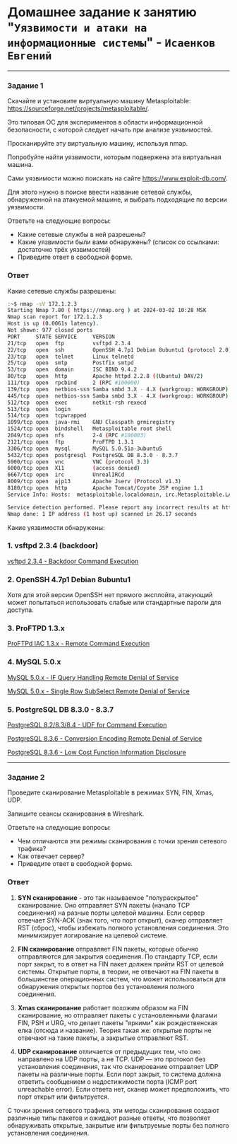 # Домашнее задание к занятию "`Уязвимости и атаки на информационные системы`" - `Исаенков Евгений`

---

### Задание 1

Скачайте и установите виртуальную машину Metasploitable: https://sourceforge.net/projects/metasploitable/.

Это типовая ОС для экспериментов в области информационной безопасности, с которой следует начать при анализе уязвимостей.

Просканируйте эту виртуальную машину, используя nmap.

Попробуйте найти уязвимости, которым подвержена эта виртуальная машина.

Сами уязвимости можно поискать на сайте https://www.exploit-db.com/.

Для этого нужно в поиске ввести название сетевой службы, обнаруженной на атакуемой машине, и выбрать подходящие по версии уязвимости.

Ответьте на следующие вопросы:
- Какие сетевые службы в ней разрешены?
- Какие уязвимости были вами обнаружены? (список со ссылками: достаточно трёх уязвимостей)
- Приведите ответ в свободной форме.

### Ответ

Какие сетевые службы разрешены:
```bash
:~$ nmap -sV 172.1.2.3
Starting Nmap 7.80 ( https://nmap.org ) at 2024-03-02 10:28 MSK
Nmap scan report for 172.1.2.3
Host is up (0.0061s latency).
Not shown: 977 closed ports
PORT     STATE SERVICE     VERSION
21/tcp   open  ftp         vsftpd 2.3.4
22/tcp   open  ssh         OpenSSH 4.7p1 Debian 8ubuntu1 (protocol 2.0)
23/tcp   open  telnet      Linux telnetd
25/tcp   open  smtp        Postfix smtpd
53/tcp   open  domain      ISC BIND 9.4.2
80/tcp   open  http        Apache httpd 2.2.8 ((Ubuntu) DAV/2)
111/tcp  open  rpcbind     2 (RPC #100000)
139/tcp  open  netbios-ssn Samba smbd 3.X - 4.X (workgroup: WORKGROUP)
445/tcp  open  netbios-ssn Samba smbd 3.X - 4.X (workgroup: WORKGROUP)
512/tcp  open  exec        netkit-rsh rexecd
513/tcp  open  login
514/tcp  open  tcpwrapped
1099/tcp open  java-rmi    GNU Classpath grmiregistry
1524/tcp open  bindshell   Metasploitable root shell
2049/tcp open  nfs         2-4 (RPC #100003)
2121/tcp open  ftp         ProFTPD 1.3.1
3306/tcp open  mysql       MySQL 5.0.51a-3ubuntu5
5432/tcp open  postgresql  PostgreSQL DB 8.3.0 - 8.3.7
5900/tcp open  vnc         VNC (protocol 3.3)
6000/tcp open  X11         (access denied)
6667/tcp open  irc         UnrealIRCd
8009/tcp open  ajp13       Apache Jserv (Protocol v1.3)
8180/tcp open  http        Apache Tomcat/Coyote JSP engine 1.1
Service Info: Hosts:  metasploitable.localdomain, irc.Metasploitable.LAN; OSs: Unix, Linux; CPE: cpe:/o:linux:linux_kernel

Service detection performed. Please report any incorrect results at https://nmap.org/submit/ .
Nmap done: 1 IP address (1 host up) scanned in 26.17 seconds
```

Какие уязвимости обнаружены:

### 1. vsftpd 2.3.4 (backdoor)
[vsftpd 2.3.4 - Backdoor Command Execution](https://www.exploit-db.com/exploits/49757)

### 2. OpenSSH 4.7p1 Debian 8ubuntu1
Хотя для этой версии OpenSSH нет прямого эксплойта, атакующий может попытаться использовать слабые или стандартные пароли для доступа.

### 3. ProFTPD 1.3.x
[ProFTPd IAC 1.3.x - Remote Command Execution](https://www.exploit-db.com/exploits/15449)

### 4. MySQL 5.0.x
[MySQL 5.0.x - IF Query Handling Remote Denial of Service](https://www.exploit-db.com/exploits/30020)

[MySQL 5.0.x - Single Row SubSelect Remote Denial of Service](https://www.exploit-db.com/exploits/29724)

### 5. PostgreSQL DB 8.3.0 - 8.3.7
[PostgreSQL 8.2/8.3/8.4 - UDF for Command Execution](https://www.exploit-db.com/exploits/32849)

[PostgreSQL 8.3.6 - Conversion Encoding Remote Denial of Service](https://www.exploit-db.com/exploits/32847)

[PostgreSQL 8.3.6 - Low Cost Function Information Disclosure](https://www.exploit-db.com/exploits/7855)

---

### Задание 2

Проведите сканирование Metasploitable в режимах SYN, FIN, Xmas, UDP.

Запишите сеансы сканирования в Wireshark.

Ответьте на следующие вопросы:
- Чем отличаются эти режимы сканирования с точки зрения сетевого трафика?
- Как отвечает сервер?
- Приведите ответ в свободной форме.

### Ответ

1. **SYN сканирование** - это так называемое "полураскрытое" сканирование. Оно отправляет SYN пакеты (начало TCP соединения) на разные порты целевой машины. Если сервер отвечает SYN-ACK (знак того, что порт открыт), сканер отправляет RST (сброс), чтобы избежать полного установления соединения. Это минимизирует логирование на целевой системе.

2. **FIN сканирование** отправляет FIN пакеты, которые обычно отправляются для закрытия соединения. По стандарту TCP, если порт закрыт, то в ответ на FIN пакет должен прийти RST от целевой системы. Открытые порты, в теории, не отвечают на FIN пакеты в большинстве операционных систем, что может использоваться для обнаружения открытых портов без установления полного соединения.

3. **Xmas сканирование** работает похожим образом на FIN сканирование, но отправляет пакеты с установленными флагами FIN, PSH и URG, что делает пакеты "яркими" как рождественская елка (отсюда и название). Теория такая же: открытые порты не отвечают на такие пакеты, а закрытые отправляют RST.

4. **UDP сканирование** отличается от предыдущих тем, что оно направлено на UDP порты, а не TCP. UDP — это протокол без установления соединения, так что сканирование отправляет UDP пакеты на различные порты. Если порт закрыт, то система должна ответить сообщением о недостижимости порта (ICMP port unreachable error). Если ответа нет, сканер может предположить, что порт открыт или фильтруется.

С точки зрения сетевого трафика, эти методы сканирования создают различные типы пакетов и ожидают разные ответы, что позволяет обнаруживать открытые, закрытые или фильтруемые порты без полного установления соединения.
